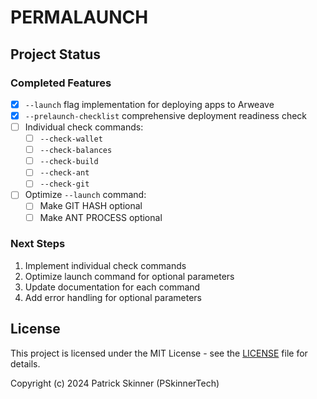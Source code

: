 # PERMALAUNCH

## Project Status

### Completed Features
- [x] `--launch` flag implementation for deploying apps to Arweave
- [x] `--prelaunch-checklist` comprehensive deployment readiness check
- [ ] Individual check commands:
  - [ ] `--check-wallet`
  - [ ] `--check-balances`
  - [ ] `--check-build`
  - [ ] `--check-ant`
  - [ ] `--check-git`
- [ ] Optimize `--launch` command:
  - [ ] Make GIT HASH optional
  - [ ] Make ANT PROCESS optional

### Next Steps
1. Implement individual check commands
2. Optimize launch command for optional parameters
3. Update documentation for each command
4. Add error handling for optional parameters

## License

This project is licensed under the MIT License - see the [LICENSE](LICENSE) file for details.

Copyright (c) 2024 Patrick Skinner (PSkinnerTech)